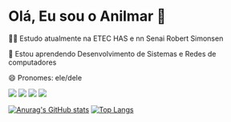 # Olá, Eu sou o Anilmar 🤙
👩‍💻 Estudo atualmente na ETEC HAS e nn Senai Robert Simonsen

🧠 Estou aprendendo Desenvolvimento de Sistemas e Redes de computadores

😄 Pronomes: ele/dele

<div> 
  <a href="https://instagram.com/rafaballerini" target="_blank"><img src="https://img.shields.io/badge/-Instagram-%23E4405F?style=for-the-badge&logo=instagram&logoColor=white" target="_blank"></a>
 <a href="https://discord.gg/wagxzStdcR" target="_blank"><img src="https://img.shields.io/badge/Discord-7289DA?style=for-the-badge&logo=discord&logoColor=white" target="_blank"></a> 
  <a href = "mailto:contatorafaballerini@gmail.com"><img src="https://img.shields.io/badge/-Gmail-%23333?style=for-the-badge&logo=gmail&logoColor=white" target="_blank"></a>
  <a href="https://www.linkedin.com/in/rafaella-ballerini-45875016a" target="_blank"><img src="https://img.shields.io/badge/-LinkedIn-%230077B5?style=for-the-badge&logo=linkedin&logoColor=white" target="_blank"></a> 
  
</div>

[![Anurag's GitHub stats](https://github-readme-stats.vercel.app/api?username=AnilmarChoque)](https://github.com/anuraghazra/github-readme-stats)
[![Top Langs](https://github-readme-stats.vercel.app/api/top-langs/?username=AnilmarChoque&hide_progress=true)](https://github.com/anuraghazra/github-readme-stats)
